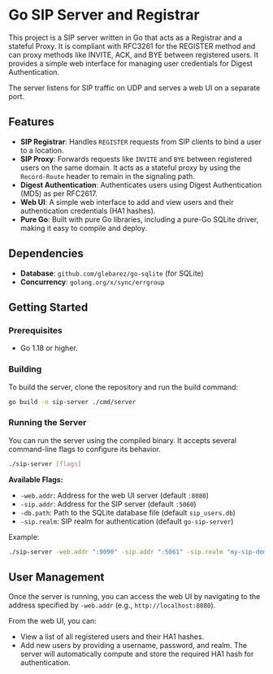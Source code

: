 # Go SIP Server and Registrar

This project is a SIP server written in Go that acts as a Registrar and a stateful Proxy. It is compliant with RFC3261 for the REGISTER method and can proxy methods like INVITE, ACK, and BYE between registered users. It provides a simple web interface for managing user credentials for Digest Authentication.

The server listens for SIP traffic on UDP and serves a web UI on a separate port.

## Features

- **SIP Registrar**: Handles `REGISTER` requests from SIP clients to bind a user to a location.
- **SIP Proxy**: Forwards requests like `INVITE` and `BYE` between registered users on the same domain. It acts as a stateful proxy by using the `Record-Route` header to remain in the signaling path.
- **Digest Authentication**: Authenticates users using Digest Authentication (MD5) as per RFC2617.
- **Web UI**: A simple web interface to add and view users and their authentication credentials (HA1 hashes).
- **Pure Go**: Built with pure Go libraries, including a pure-Go SQLite driver, making it easy to compile and deploy.

## Dependencies

- **Database**: `github.com/glebarez/go-sqlite` (for SQLite)
- **Concurrency**: `golang.org/x/sync/errgroup`

## Getting Started

### Prerequisites

- Go 1.18 or higher.

### Building

To build the server, clone the repository and run the build command:

```sh
go build -o sip-server ./cmd/server
```

### Running the Server

You can run the server using the compiled binary. It accepts several command-line flags to configure its behavior.

```sh
./sip-server [flags]
```

**Available Flags:**

- `-web.addr`: Address for the web UI server (default `:8080`)
- `-sip.addr`: Address for the SIP server (default `:5060`)
- `-db.path`: Path to the SQLite database file (default `sip_users.db`)
- `-sip.realm`: SIP realm for authentication (default `go-sip-server`)

Example:
```sh
./sip-server -web.addr ":9090" -sip.addr ":5061" -sip.realm "my-sip-domain.com"
```

## User Management

Once the server is running, you can access the web UI by navigating to the address specified by `-web.addr` (e.g., `http://localhost:8080`).

From the web UI, you can:
- View a list of all registered users and their HA1 hashes.
- Add new users by providing a username, password, and realm. The server will automatically compute and store the required HA1 hash for authentication.
